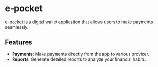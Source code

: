 # e-pocket

e-pocket is a digital wallet application that allows users to make payments seamlessly.

## Features

- **Payments**: Make payments directly from the app to various provider.
- **Reports**: Generate detailed reports to analyze your financial habits.

